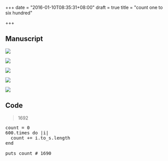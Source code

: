 +++
date = "2016-01-10T08:35:31+08:00"
draft = true
title = "count one to six hundred"

+++



## Manuscript

![](/images/one_to_six_hundred_1.jpg)

![](/images/one_to_six_hundred_2.jpg)

![](/images/one_to_six_hundred_3.jpg)

![](/images/one_to_six_hundred_4.jpg)

![](/images/one_to_six_hundred_5.jpg)

## Code

> 1692 

<pre>
count = 0
600.times do |i|
  count += i.to_s.length
end

puts count # 1690
</pre>